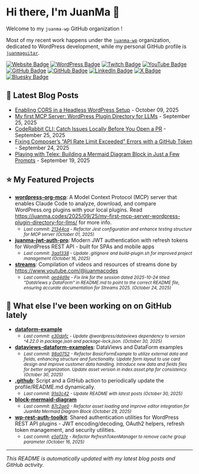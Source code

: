 # Hi there, I'm JuanMa 👋

Welcome to my `juanma-wp` GitHub organization !

Most of my recent work happens under the [`juanma-wp`](https://github.com/juanma-wp) organization, dedicated to WordPress development, while my personal GitHub profile is [`juanmaguitar`](https://github.com/juanmaguitar).

[![Website Badge](https://img.shields.io/badge/blog-juanma.codes-000000?style=flat-square&logo=WordPress&logoColor=white&link=https://juanma.codes)](https://juanma.codes) [![WordPress Badge](https://img.shields.io/badge/-juanmaguitar-21759B?style=flat-square&logo=WordPress&logoColor=white&link=https://profiles.wordpress.org/juanmaguitar)](https://profiles.wordpress.org/juanmaguitar) [![Twitch Badge](https://img.shields.io/badge/-juanma__codes-9146FF?style=flat-square&logo=Twitch&logoColor=white&link=https://www.twitch.tv/juanma_codes)](https://www.twitch.tv/juanma_codes) [![YouTube Badge](https://img.shields.io/badge/-juanmacodes-FF0000?style=flat-square&logo=YouTube&logoColor=white&link=https://www.youtube.com/@juanmacodes)](https://www.youtube.com/@juanmacodes) [![GitHub Badge](https://img.shields.io/badge/-juanma--wp-181717?style=flat-square&logo=github&logoColor=white&link=https://github.com/juanma-wp)](https://github.com/juanma-wp) [![GitHub Badge](https://img.shields.io/badge/-juanmaguitar-181717?style=flat-square&logo=github&logoColor=white&link=https://github.com/juanmaguitar)](https://github.com/juanmaguitar) [![LinkedIn Badge](https://custom-icon-badges.demolab.com/badge/juanmagarrido-0A66C2?logo=linkedin-white&logoColor=fff)](https://www.linkedin.com/in/juanmagarrido/) [![X Badge](https://img.shields.io/badge/-@juanmaguitar-000000?style=flat-square&logo=x&logoColor=white&link=https://x.com/juanmaguitar)](https://x.com/juanmaguitar) [![Bluesky Badge](https://img.shields.io/badge/-juanmaguitar.bsky.social-0285FF?style=flat-square&logo=Bluesky&logoColor=white&link=https://bsky.app/profile/juanmaguitar.bsky.social)](https://bsky.app/profile/juanmaguitar.bsky.social)



## 📝 Latest Blog Posts

<!-- BLOG-POSTS:START -->
- [Enabling CORS in a Headless WordPress Setup](https://juanma.codes/2025/10/09/enabling-cors-in-a-headless-wordpress-setup/) - October 09, 2025
- [My first MCP Server: WordPress Plugin Directory for LLMs](https://juanma.codes/2025/09/25/my-first-mcp-server-wordpress-plugin-directory-for-llms/) - September 25, 2025
- [CodeRabbit CLI: Catch Issues Locally Before You Open a PR](https://juanma.codes/2025/09/25/coderabbit-cli-catch-issues-locally-before-you-open-a-pr/) - September 25, 2025
- [Fixing Composer’s “API Rate Limit Exceeded” Errors with a GitHub Token](https://juanma.codes/2025/09/24/fixing-composers-api-rate-limit-exceeded-errors-with-a-github-token/) - September 24, 2025
- [Playing with Telex: Building a Mermaid Diagram Block in Just a Few Prompts](https://juanma.codes/2025/09/19/playing-with-telex-building-a-mermaid-diagram-block-in-just-a-few-prompts/) - September 19, 2025
<!-- BLOG-POSTS:END -->

## ⭐ My Featured Projects

<!-- FEATURED-REPOS:START -->
- **[wordpress-org-mcp](https://github.com/juanma-wp/wordpress-org-mcp)**: A Model Context Protocol (MCP) server that enables Claude Code to analyze, download, and compare WordPress.org plugins with your local plugins. Read https://juanma.codes/2025/09/25/my-first-mcp-server-wordpress-plugin-directory-for-llms/ for more info.
  - <small><em>Last commit: [21344ca](https://github.com/juanma-wp/wordpress-org-mcp/commit/21344ca6a0a9d3f6154f2fca91db5d7127eee341) - Refactor Jest configuration and enhance testing structure for MCP server (October 01, 2025)</em></small>
- **[juanma-jwt-auth-pro](https://github.com/juanma-wp/juanma-jwt-auth-pro)**: Modern JWT authentication with refresh tokens for WordPress REST API - built for SPAs and mobile apps
  - <small><em>Last commit: [3aa1338](https://github.com/juanma-wp/juanma-jwt-auth-pro/commit/3aa1338bb91f1a210110d6323fd2638708fa3c11) - Update .gitignore and build-plugin.sh for improved project management (October 16, 2025)</em></small>
- **[streams](https://github.com/juanma-wp/streams)**: Compilation of videos and resources of streams done by https://www.youtube.com/@juanmacodes
  - <small><em>Last commit: [aed4d9e](https://github.com/juanma-wp/streams/commit/aed4d9e591abad7d9744bbde07365f77ac2bfcbb) - Fix link for the session dated 2025-10-24 titled "DataViews y DataForm" in README.md to point to the correct README file, ensuring accurate documentation for Streams 2025. (October 24, 2025)</em></small>
<!-- FEATURED-REPOS:END -->

## 🔨 What else I've been working on on GitHub lately

<!-- RECENT-REPOS:START -->
- **[dataform-example](https://github.com/juanma-wp/dataform-example)**
  - <small><em>Last commit: [e30dafc](https://github.com/juanma-wp/dataform-example/commit/e30dafc4593d3e99081ae6c9e6d271ecdc7a983d) - Update @wordpress/dataviews dependency to version ^4.22.0 in package.json and package-lock.json. (October 30, 2025)</em></small>
- **[dataviews-dataform-examples](https://github.com/juanma-wp/dataviews-dataform-examples)**: DataViews and DataForm examples
  - <small><em>Last commit: [98a0752](https://github.com/juanma-wp/dataviews-dataform-examples/commit/98a07528ca6f54c7c95cbb17a639ea989fcce5af) - Refactor BasicFormExample to utilize external data and fields, enhancing structure and functionality. Update form layout to use card design and improve customer data handling. Introduce new data and fields files for better organization. Update asset version in index.asset.php for consistency. (October 30, 2025)</em></small>
- **[.github](https://github.com/juanma-wp/.github)**: Script and a GitHub action to periodically update the profile/README.md dynamically.
  - <small><em>Last commit: [91a3c42](https://github.com/juanma-wp/.github/commit/91a3c420fcdcfbec33eac0891aaadbda9fbc8a2e) - Update README with latest posts (October 30, 2025)</em></small>
- **[block-mermaid-diagram](https://github.com/juanma-wp/block-mermaid-diagram)**
  - <small><em>Last commit: [87c2ae0](https://github.com/juanma-wp/block-mermaid-diagram/commit/87c2ae0bb4543c93bbfbab5ddb85a21b11b80eaf) - Refactor asset loading and improve editor integration for JuanMa Mermaid Diagram Block (October 29, 2025)</em></small>
- **[wp-rest-auth-toolkit](https://github.com/juanma-wp/wp-rest-auth-toolkit)**: Shared authentication utilities for WordPress REST API plugins - JWT encoding/decoding, OAuth2 helpers, refresh token management, and security utilities.
  - <small><em>Last commit: [e5af37e](https://github.com/juanma-wp/wp-rest-auth-toolkit/commit/e5af37e376f33fcddc275cdec12e99a34dec0ee5) - Refactor RefreshTokenManager to remove cache group parameter (October 16, 2025)</em></small>
<!-- RECENT-REPOS:END -->

---

*This README is automatically updated with my latest blog posts and GitHub activity.*
